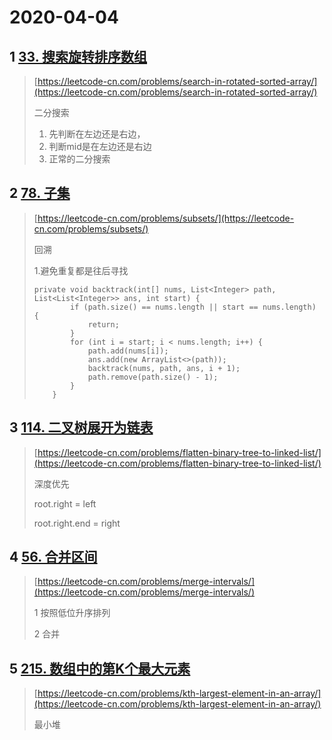 # 2020-04-04

## 1 [33. 搜索旋转排序数组](https://leetcode-cn.com/problems/search-in-rotated-sorted-array/)

> [https://leetcode-cn.com/problems/search-in-rotated-sorted-array/](https://leetcode-cn.com/problems/search-in-rotated-sorted-array/)
>
> 二分搜索
>
> 1. 先判断在左边还是右边，
> 2. 判断mid是在左边还是右边
> 3. 正常的二分搜索

## 2 [78. 子集](https://leetcode-cn.com/problems/subsets/)

> [https://leetcode-cn.com/problems/subsets/](https://leetcode-cn.com/problems/subsets/)
>
> 回溯
>
> 1.避免重复都是往后寻找
>
> ```
> private void backtrack(int[] nums, List<Integer> path, List<List<Integer>> ans, int start) {
>         if (path.size() == nums.length || start == nums.length) {
>             return;
>         }
>         for (int i = start; i < nums.length; i++) {
>             path.add(nums[i]);
>             ans.add(new ArrayList<>(path));
>             backtrack(nums, path, ans, i + 1);
>             path.remove(path.size() - 1);
>         }
>     }
> ```

## 3 [114. 二叉树展开为链表](https://leetcode-cn.com/problems/flatten-binary-tree-to-linked-list/)

> [https://leetcode-cn.com/problems/flatten-binary-tree-to-linked-list/](https://leetcode-cn.com/problems/flatten-binary-tree-to-linked-list/)
>
> 深度优先
>
> root.right = left
>
> root.right.end = right

## 4 [56. 合并区间](https://leetcode-cn.com/problems/merge-intervals/)

> [https://leetcode-cn.com/problems/merge-intervals/](https://leetcode-cn.com/problems/merge-intervals/)
>
> 1 按照低位升序排列
>
> 2 合并

## 5 [215. 数组中的第K个最大元素](https://leetcode-cn.com/problems/kth-largest-element-in-an-array/)

> [https://leetcode-cn.com/problems/kth-largest-element-in-an-array/](https://leetcode-cn.com/problems/kth-largest-element-in-an-array/)
>
> 最小堆





